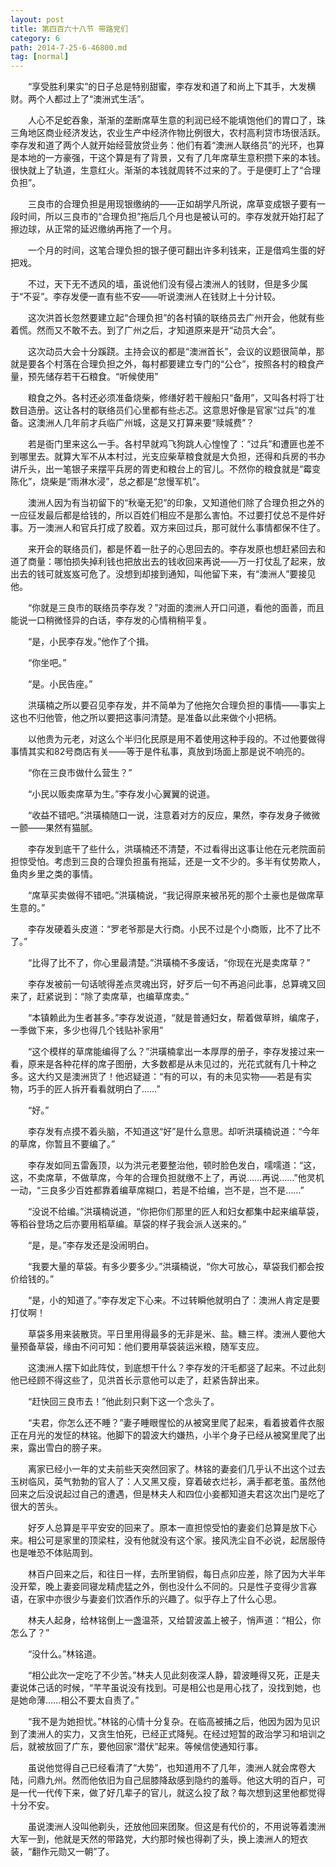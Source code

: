 ```yaml
---
layout: post
title: 第四百六十八节 带路党们
category: 6
path: 2014-7-25-6-46800.md
tag: [normal]
---
```


　　“享受胜利果实”的日子总是特别甜蜜，李存发和道了和尚上下其手，大发横财。两个人都过上了“澳洲式生活”。

　　人心不足蛇吞象，渐渐的垄断席草生意的利润已经不能填饱他们的胃口了，珠三角地区商业经济发达，农业生产中经济作物比例很大，农村高利贷市场很活跃。李存发和道了两个人就开始经营放贷业务：他们有着“澳洲人联络员”的光环，也算是本地的一方豪强，干这个算是有了背景，又有了几年席草生意积攒下来的本钱。很快就上了轨道，生意红火。渐渐的本钱就周转不过来的了。于是便盯上了“合理负担”。

　　三良市的合理负担是用现银缴纳的——正如胡学凡所说，席草变成银子要有一段时间，所以三良市的“合理负担”拖后几个月也是被认可的。李存发就开始打起了擦边球，从正常的延迟缴纳再拖了一个月。

　　一个月的时间，这笔合理负担的银子便可翻出许多利钱来，正是借鸡生蛋的好把戏。

　　不过，天下无不透风的墙，虽说他们没有侵占澳洲人的钱财，但是多少属于“不妥”。李存发便一直有些不安——听说澳洲人在钱财上十分计较。

　　这次洪首长忽然要建立起“合理负担”的各村镇的联络员去广州开会，他就有些着慌。然而又不敢不去。到了广州之后，才知道原来是开“动员大会”。

　　这次动员大会十分蹊跷。主持会议的都是“澳洲首长”，会议的议题很简单，那就是要各个村落在合理负担之外，每村都要建立专门的“公仓”，按照各村的粮食产量，预先储存若干石粮食。“听候使用”

　　粮食之外。各村还必须准备烧柴，修缮好若干艘船只“备用”，又叫各村将丁壮数目造册。这让各村的联络员们心里都有些忐忑。这意思好像是官家“过兵”的准备。这澳洲人几年前才兵临广州城，这是又打算来要“赎城费”？

　　若是衙门里来这么一手。各村早就鸡飞狗跳人心惶惶了：“过兵”和遭匪也差不到哪里去。就算大军不从本村过，光支应柴草粮食就是大负担，还得和兵房的书办讲斤头，出一笔银子来摆平兵房的胥吏和粮台上的官儿。不然你的粮食就是“霉变陈化”，烧柴是“雨淋水浸”，总之都是“怠慢军机”。

　　澳洲人因为有当初留下的“秋毫无犯”的印象，又知道他们除了合理负担之外的一应征发最后都是给钱的，所以百姓们相应不是那么害怕。不过要打仗总不是件好事。万一澳洲人和官兵打成了胶着。双方来回过兵，那可就什么事情都保不住了。

　　来开会的联络员们，都是怀着一肚子的心思回去的。李存发原也想赶紧回去和道了商量：哪怕损失掉利钱也把放出去的钱收回来再说——万一打仗乱了起来，放出去的钱可就岌岌可危了。没想到却接到通知，叫他留下来，有“澳洲人”要接见他。

　　“你就是三良市的联络员李存发？”对面的澳洲人开口问道，看他的面善，而且能说一口稍微怪异的白话，李存发的心情稍稍平复。

　　“是，小民李存发。”他作了个揖。

　　“你坐吧。”

　　“是。小民告座。”

　　洪璜楠之所以要召见李存发，并不简单为了他拖欠合理负担的事情——事实上这也不归他管，他之所以要把这事问清楚。是准备以此来做个小把柄。

　　以他贵为元老，对这么个半归化民原是用不着使用这种手段的。不过他要做得事情其实和82号商店有关——等于是件私事，真放到场面上那是说不响亮的。

　　“你在三良市做什么营生？”

　　“小民以贩卖席草为生。”李存发小心翼翼的说道。

　　“收益不错吧。”洪璜楠随口一说，注意着对方的反应，果然，李存发身子微微一颤——果然有猫腻。

　　李存发到底干了些什么，洪璜楠还不清楚，不过看得出这事让他在元老院面前担惊受怕。考虑到三良的合理负担虽有拖延，还是一文不少的。多半有仗势欺人，鱼肉乡里之类的事情。

　　“席草买卖做得不错吧。”洪璜楠说，“我记得原来被吊死的那个土豪也是做席草生意的。”

　　李存发硬着头皮道：“罗老爷那是大行商。小民不过是个小商贩，比不了比不了。”

　　“比得了比不了，你心里最清楚。”洪璜楠不多废话，“你现在光是卖席草？”

　　李存发被前一句话唬得差点灵魂出窍，好歹后一句不再追问此事，总算魂又回来了，赶紧说到：“除了卖席草，也编草席卖。”

　　“本镇赖此为生者甚多。”李存发说道，“就是普通妇女，帮着做草辫，编席子，一季做下来，多少也得几个钱贴补家用”

　　“这个模样的草席能编得了么？”洪璜楠拿出一本厚厚的册子，李存发接过来一看，原来是各种花样的席子图册，大多数都是从未见过的，光花式就有几十种之多。这大约又是澳洲货了！他迟疑道：“有的可以，有的未见实物——若是有实物，巧手的匠人拆开看看就明白了……”

　　“好。”

　　李存发有点摸不着头脑，不知道这“好”是什么意思。却听洪璜楠说道：“今年的草席，你暂且不要编了。”

　　李存发如同五雷轰顶，以为洪元老要整治他，顿时脸色发白，嚅嚅道：“这，这，不卖席草，不做草席，今年的合理负担就缴不上了，再说……再说……”他灵机一动，“三良多少百姓都靠着编草席糊口，若是不给编，岂不是，岂不是……”

　　“没说不给编。”洪璜楠说道，“你把你们那里的匠人和妇女都集中起来编草袋，等稻谷登场之后亦要用稻草编。草袋的样子我会派人送来的。”

　　“是，是。”李存发还是没闹明白。

　　“我要大量的草袋。有多少要多少。”洪璜楠说，“你大可放心，草袋我们都会按价给钱的。”

　　“是，小的知道了。”李存发定下心来。不过转瞬他就明白了：澳洲人肯定是要打仗啊！

　　草袋多用来装散货。平日里用得最多的无非是米、盐。糖三样。澳洲人要他大量预备草袋，缘由不问可知：他们要用草袋装运米粮，随军支应。

　　这澳洲人摆下如此阵仗，到底想干什么？李存发的汗毛都竖了起来。不过此刻他已经顾不得这些了，见洪首长示意他可以走了，赶紧告辞出来。

　　“赶快回三良市去！”他此刻只剩下这一个念头了。

　　“夫君，你怎么还不睡？”妻子睡眼惺忪的从被窝里爬了起来，看着披着件衣服正在月光的发怔的林铭。他脚下的碧波大约嫌热，小半个身子已经从被窝里爬了出来，露出雪白的膀子来。

　　离家已经小一年的丈夫前些天突然回家了。林铭的妻妾们几乎认不出这个过去玉树临风，英气勃勃的官人了：人又黑又瘦，穿着破衣烂衫，满手都老茧。虽然他回来之后没说起过自己的遭遇，但是林夫人和四位小妾都知道夫君这次出门是吃了很大的苦头。

　　好歹人总算是平平安安的回来了。原本一直担惊受怕的妻妾们总算是放下心来。相公可是家里的顶梁柱，没有他就没有这个家。接风洗尘自不必说，起居服侍也是唯恐不体贴周到。

　　林百户回来之后，和往日一样，去所里销假，每日点卯应差，除了因为大半年没开荤，晚上妻妾同寝龙精虎猛之外，倒也没什么不同的。只是性子变得少言寡语，在家中亦很少与妻妾们饮酒作乐的兴趣了。似乎存上了什么心思。

　　林夫人起身，给林铭倒上一盏温茶，又给碧波盖上被子，悄声道：“相公，你怎么了？”

　　“没什么。”林铭道。

　　“相公此次一定吃了不少苦。”林夫人见此刻夜深人静，碧波睡得又死，正是夫妻说体己话的时候，“芊芊虽说没有找到。可是相公也是用心找了，没找到她，也是她命薄……相公不要太自责了。”

　　“我不是为她担忧。”林铭的心情十分复杂。在临高被捕之后，他因为因为见识到了澳洲人的实力，又贪生怕死，已经正式降髡。在经过短暂的政治学习和培训之后，就被放回了广东，要他回家“潜伏”起来。等候信使通知行事。

　　虽说他觉得自己已经看清了“大势”，也知道用不了几年，澳洲人就会席卷大陆，问鼎九州。然而他依旧为自己屈膝降敌感到隐约的羞辱。他这大明的百户，可是一代一代传下来，做了好几辈子的官儿，就这么投了敌？每次想到这里他都觉得十分不安。

　　虽说澳洲人没叫他剃头，还放他回来团聚。但这是有代价的，不用说等着澳洲大军一到，他就是天然的带路党，大约那时候也得剃了头，换上澳洲人的短衣装，“翻作元勋又一朝”了。
